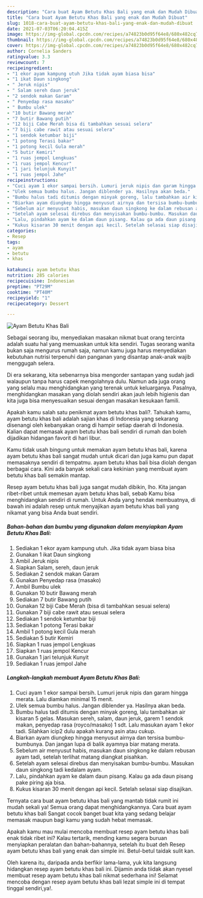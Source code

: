 ```yaml
---
description: "Cara buat Ayam Betutu Khas Bali yang enak dan Mudah Dibuat"
title: "Cara buat Ayam Betutu Khas Bali yang enak dan Mudah Dibuat"
slug: 1018-cara-buat-ayam-betutu-khas-bali-yang-enak-dan-mudah-dibuat
date: 2021-07-03T06:20:04.415Z
image: https://img-global.cpcdn.com/recipes/a74823b0d95f64e8/680x482cq70/ayam-betutu-khas-bali-foto-resep-utama.jpg
thumbnail: https://img-global.cpcdn.com/recipes/a74823b0d95f64e8/680x482cq70/ayam-betutu-khas-bali-foto-resep-utama.jpg
cover: https://img-global.cpcdn.com/recipes/a74823b0d95f64e8/680x482cq70/ayam-betutu-khas-bali-foto-resep-utama.jpg
author: Cornelia Sanders
ratingvalue: 3.3
reviewcount: 7
recipeingredient:
- "1 ekor ayam kampung utuh Jika tidak ayam biasa bisa"
- "1 ikat Daun singkong"
- " Jeruk nipis"
- " Salam sereh daun jeruk"
- "2 sendok makan Garam"
- " Penyedap rasa masako"
- " Bumbu ulek"
- "10 butir Bawang merah"
- "7 butir Bawang putih"
- "12 biji Cabe Merah bisa di tambahkan sesuai selera"
- "7 biji cabe rawit atau sesuai selera"
- "1 sendok ketumbar biji"
- "1 potong Terasi bakar"
- "1 potong kecil Gula merah"
- "5 butir Kemiri"
- "1 ruas jempol Lengkuas"
- "1 ruas jempol Kencur"
- "1 jari telunjuk Kunyit"
- "1 ruas jempol Jahe"
recipeinstructions:
- "Cuci ayam 1 ekor sampai bersih. Lumuri jeruk nipis dan garam hingga merata. Lalu diamkan minimal 15 menit."
- "Ulek semua bumbu halus. Jangan diblender ya. Hasilnya akan beda."
- "Bumbu halus tadi ditumis dengan minyak goreng, lalu tambahkan air kisaran 5 gelas. Masukan sereh, salam, daun jeruk, garem 1 sendok makan, penyedap rasa (royco/masako) 1 sdt. Lalu masukan ayam 1 ekor tadi. Silahkan icip2 dulu apakah kurang asin atau cukup."
- "Biarkan ayam diungkep hingga menyusut airnya dan tersisa bumbu-bumbunya. Dan jangan lupa di balik ayamnya biar matang merata."
- "Sebelum air menyusut habis, masukan daun singkong ke dalam rebusan ayam tadi, setelah terlihat matang diangkat pisahkan."
- "Setelah ayam selesai direbus dan menyisakan bumbu-bumbu. Masukan daun singkong tadi kedalam ayam."
- "Lalu, pindahkan ayam ke dalam daun pisang. Kalau ga ada daun pisang pake piring aja bisa."
- "Kukus kisaran 30 menit dengan api kecil. Setelah selasai siap disajikan."
categories:
- Resep
tags:
- ayam
- betutu
- khas

katakunci: ayam betutu khas 
nutrition: 285 calories
recipecuisine: Indonesian
preptime: "PT29M"
cooktime: "PT40M"
recipeyield: "1"
recipecategory: Dessert

---
```



![Ayam Betutu Khas Bali](https://img-global.cpcdn.com/recipes/a74823b0d95f64e8/680x482cq70/ayam-betutu-khas-bali-foto-resep-utama.jpg)

Sebagai seorang ibu, menyediakan masakan nikmat buat orang tercinta adalah suatu hal yang memuaskan untuk kita sendiri. Tugas seorang  wanita bukan saja mengurus rumah saja, namun kamu juga harus menyediakan kebutuhan nutrisi terpenuhi dan panganan yang disantap anak-anak wajib menggugah selera.

Di era  sekarang, kita sebenarnya bisa mengorder santapan yang sudah jadi walaupun tanpa harus capek mengolahnya dulu. Namun ada juga orang yang selalu mau menghidangkan yang terenak untuk keluarganya. Pasalnya, menghidangkan masakan yang diolah sendiri akan jauh lebih higienis dan kita juga bisa menyesuaikan sesuai dengan masakan kesukaan famili. 



Apakah kamu salah satu penikmat ayam betutu khas bali?. Tahukah kamu, ayam betutu khas bali adalah sajian khas di Indonesia yang sekarang disenangi oleh kebanyakan orang di hampir setiap daerah di Indonesia. Kalian dapat memasak ayam betutu khas bali sendiri di rumah dan boleh dijadikan hidangan favorit di hari libur.

Kamu tidak usah bingung untuk memakan ayam betutu khas bali, karena ayam betutu khas bali sangat mudah untuk dicari dan juga kamu pun dapat memasaknya sendiri di tempatmu. ayam betutu khas bali bisa diolah dengan berbagai cara. Kini ada banyak sekali cara kekinian yang membuat ayam betutu khas bali semakin mantap.

Resep ayam betutu khas bali juga sangat mudah dibikin, lho. Kita jangan ribet-ribet untuk memesan ayam betutu khas bali, sebab Kamu bisa menghidangkan sendiri di rumah. Untuk Anda yang hendak membuatnya, di bawah ini adalah resep untuk menyajikan ayam betutu khas bali yang nikamat yang bisa Anda buat sendiri.

<!--inarticleads1-->

##### Bahan-bahan dan bumbu yang digunakan dalam menyiapkan Ayam Betutu Khas Bali:

1. Sediakan 1 ekor ayam kampung utuh. Jika tidak ayam biasa bisa
1. Gunakan 1 ikat Daun singkong
1. Ambil  Jeruk nipis
1. Siapkan  Salam, sereh, daun jeruk
1. Sediakan 2 sendok makan Garam
1. Gunakan  Penyedap rasa (masako)
1. Ambil  Bumbu ulek
1. Gunakan 10 butir Bawang merah
1. Sediakan 7 butir Bawang putih
1. Gunakan 12 biji Cabe Merah (bisa di tambahkan sesuai selera)
1. Gunakan 7 biji cabe rawit atau sesuai selera
1. Sediakan 1 sendok ketumbar biji
1. Sediakan 1 potong Terasi bakar
1. Ambil 1 potong kecil Gula merah
1. Sediakan 5 butir Kemiri
1. Siapkan 1 ruas jempol Lengkuas
1. Siapkan 1 ruas jempol Kencur
1. Gunakan 1 jari telunjuk Kunyit
1. Sediakan 1 ruas jempol Jahe




<!--inarticleads2-->

##### Langkah-langkah membuat Ayam Betutu Khas Bali:

1. Cuci ayam 1 ekor sampai bersih. Lumuri jeruk nipis dan garam hingga merata. Lalu diamkan minimal 15 menit.
1. Ulek semua bumbu halus. Jangan diblender ya. Hasilnya akan beda.
1. Bumbu halus tadi ditumis dengan minyak goreng, lalu tambahkan air kisaran 5 gelas. Masukan sereh, salam, daun jeruk, garem 1 sendok makan, penyedap rasa (royco/masako) 1 sdt. Lalu masukan ayam 1 ekor tadi. Silahkan icip2 dulu apakah kurang asin atau cukup.
1. Biarkan ayam diungkep hingga menyusut airnya dan tersisa bumbu-bumbunya. Dan jangan lupa di balik ayamnya biar matang merata.
1. Sebelum air menyusut habis, masukan daun singkong ke dalam rebusan ayam tadi, setelah terlihat matang diangkat pisahkan.
1. Setelah ayam selesai direbus dan menyisakan bumbu-bumbu. Masukan daun singkong tadi kedalam ayam.
1. Lalu, pindahkan ayam ke dalam daun pisang. Kalau ga ada daun pisang pake piring aja bisa.
1. Kukus kisaran 30 menit dengan api kecil. Setelah selasai siap disajikan.




Ternyata cara buat ayam betutu khas bali yang mantab tidak rumit ini mudah sekali ya! Semua orang dapat menghidangkannya. Cara buat ayam betutu khas bali Sangat cocok banget buat kita yang sedang belajar memasak maupun bagi kamu yang sudah hebat memasak.

Apakah kamu mau mulai mencoba membuat resep ayam betutu khas bali enak tidak ribet ini? Kalau tertarik, mending kamu segera buruan menyiapkan peralatan dan bahan-bahannya, setelah itu buat deh Resep ayam betutu khas bali yang enak dan simple ini. Betul-betul taidak sulit kan. 

Oleh karena itu, daripada anda berfikir lama-lama, yuk kita langsung hidangkan resep ayam betutu khas bali ini. Dijamin anda tiidak akan nyesel membuat resep ayam betutu khas bali nikmat sederhana ini! Selamat mencoba dengan resep ayam betutu khas bali lezat simple ini di tempat tinggal sendiri,ya!.

